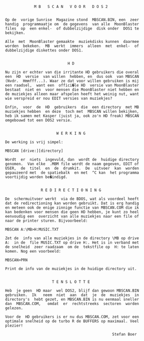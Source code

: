                        M B   S C A N   V O O R   D O S 2 
                                                          
          
          Op de  vorige Sunrise  Magazine stond  MBSCAN.BIN, een  zeer 
          handig  programmaatje om  de gegevens  van alle  MoonBlaster 
          files  op  een enkel-  of dubbelzijdige  disk onder  DOS1 te 
          bekijken.
          
          Alle  met  MoonBlaster gemaakte  muziekdisks kunnen  daarmee 
          worden  bekeken.  MB  werkt  immers  alleen  met  enkel-  of 
          dubbelzijdige diskettes onder DOS1.
          
          
                                      H D 
          
          Nu zijn er echter van die irritante HD gebruikers die overal 
          een  HD  versie  van willen  hebben, en  dus ook  van MBSCAN 
          (Nvdr.  Hmmfff...). Waar ze dat voor willen gebruiken is mij 
          een raadsel,  want een  offici�le HD  versie van MoonBlaster 
          bestaat  niet en  voor mensen die MoonBlaster niet hebben en 
          de muziekjes alleen maar afspelen heeft het weinig nut, want 
          wie verspreid er nou EDIT versies van muziekjes?
          
          Enfin,  voor  de  HD  gebruikers  die  een directory  met MB 
          muziekjes hebben  en deze  toch met  MBSCAN willen bekijken, 
          heb ik samen met Kasper (juist ja, ook zo'n HD freak) MBSCAN 
          omgebouwd tot een DOS2 versie.
          
          
                                 W E R K I N G 
          
          De werking is vrij simpel:
          
          MBSCAN [drive:][directory]
          
          Wordt  er  niets  ingevuld, dan  wordt de  huidige directory 
          genomen.  Van elke  .MBM file wordt de naam gegeven, EDIT of 
          USER,  de  titel  en  de  drumkit.  De  uitvoer  kan  worden 
          gepauzeerd met  de spatiebalk  en met  ^C kan  het programma 
          voortijdig worden be�indigd.
          
          
                          R E D I R E C T I O N I N G 
          
          De  schermuitvoer werkt  via de BDOS, wat als voordeel heeft 
          dat de redirectioning kan worden gebruikt. Dat is erg handig 
          en meteen ook de enige zinnige functie van MBSCAN.COM die ik 
          kan bedenken voor mensen die geen HD hebben, je kunt zo heel 
          eenvoudig een  overzicht van alle muziekjes naar een file of 
          naar de printer sturen. Bijvoorbeeld:
          
          MBSCAN A:\MB>H:MUSIC.TXT
          
          Zet de  info van alle muziekjes in de directory \MB op drive 
          A:  in de  file MUSIC.TXT op drive H:. Het is in verband met 
          de snelheid  zeer raadzaam  om de  tekstfile op  H: te laten 
          komen. Nog een voorbeeld:
          
          MBSCAN>PRN
          
          Print de info van de muziekjes in de huidige directory uit.
          
          
                               T E N S L O T T E 
          
          Heb  je geen  HD maar  wel DOS2, blijf dan gewoon MBSCAN.BIN 
          gebruiken.  Ik   neem  niet  aan  dat  je  de  muziekjes  in 
          directory's  hebt gezet, en MBSCAN.BIN is nu eenmaal sneller 
          dan  MBSCAN.COM,   omdat  er  rechtstreeks  sectoren  worden 
          gelezen.
          
          Voor de  HD gebruikers is er nu dus MBSCAN.COM, zet voor een 
          optimale snelheid op de turbo R de BUFFERS op maximaal. Veel 
          plezier!
          
                                                          Stefan Boer
